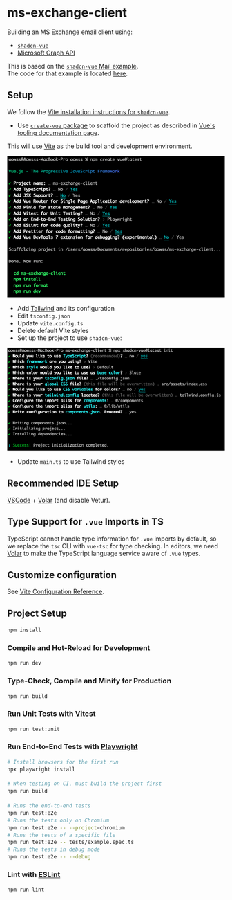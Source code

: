 # ms-exchange-client

Building an MS Exchange email client using:
* [`shadcn-vue`](https://www.shadcn-vue.com/)
* [Microsoft Graph API](https://developer.microsoft.com/en-us/graph)

This is based on the [`shadcn-vue` Mail example](https://www.shadcn-vue.com/examples/mail.html).  
The code for that example is located [here](https://github.com/radix-vue/shadcn-vue/tree/dev/apps/www/src/examples/mail).

## Setup

We follow the [Vite installation instructions for `shadcn-vue`](https://www.shadcn-vue.com/docs/installation/vite.html).

* Use [`create-vue` package](https://github.com/vuejs/create-vue) to scaffold the project as described in [Vue's tooling documentation page](https://vuejs.org/guide/scaling-up/tooling.html#vite).

This will use [Vite](https://vitejs.dev/) as the build tool and development environment.

![](Scaffolding.png)

* Add [Tailwind](https://tailwindcss.com/) and its configuration
* Edit `tsconfig.json`
* Update `vite.config.ts`
* Delete default Vite styles
* Set up the project to use `shadcn-vue`:

![](Setup.png)

* Update `main.ts` to use Tailwind styles

## Recommended IDE Setup

[VSCode](https://code.visualstudio.com/) + [Volar](https://marketplace.visualstudio.com/items?itemName=Vue.volar) (and disable Vetur).

## Type Support for `.vue` Imports in TS

TypeScript cannot handle type information for `.vue` imports by default, so we replace the `tsc` CLI with `vue-tsc` for type checking. In editors, we need [Volar](https://marketplace.visualstudio.com/items?itemName=Vue.volar) to make the TypeScript language service aware of `.vue` types.

## Customize configuration

See [Vite Configuration Reference](https://vitejs.dev/config/).

## Project Setup

```sh
npm install
```

### Compile and Hot-Reload for Development

```sh
npm run dev
```

### Type-Check, Compile and Minify for Production

```sh
npm run build
```

### Run Unit Tests with [Vitest](https://vitest.dev/)

```sh
npm run test:unit
```

### Run End-to-End Tests with [Playwright](https://playwright.dev)

```sh
# Install browsers for the first run
npx playwright install

# When testing on CI, must build the project first
npm run build

# Runs the end-to-end tests
npm run test:e2e
# Runs the tests only on Chromium
npm run test:e2e -- --project=chromium
# Runs the tests of a specific file
npm run test:e2e -- tests/example.spec.ts
# Runs the tests in debug mode
npm run test:e2e -- --debug
```

### Lint with [ESLint](https://eslint.org/)

```sh
npm run lint
```
